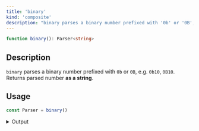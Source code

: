 ```yaml
---
title: 'binary'
kind: 'composite'
description: "binary parses a binary number prefixed with '0b' or '0B', e.g. '0b10', '0B10'. Returns parsed number as a string."
---
```


```typescript {{ withLineNumbers: false }}
function binary(): Parser<string>
```

## Description

`binary` parses a binary number prefixed with `0b` or `0B`, e.g. `0b10`, `0B10`. Returns parsed number **as a string**.

## Usage

```typescript
const Parser = binary()
```

<details>
  <summary>Output</summary>

  ### Success

  ```typescript
  run(Parser).with('0b10')

  {
    isOk: true,
    pos: 4,
    value: '0x10'
  }
  ```

  ### Failure

  ```typescript
  run(Parser).with('x10')

  {
    isOk: false,
    pos: 0,
    expected: 'binary number'
  }
  ```
</details>
